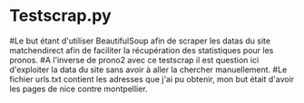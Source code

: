 # Testscrap.py
#Le but étant d'utiliser BeautifulSoup afin de scraper les datas du site matchendirect afin de faciliter la récupération des statistiques pour les pronos. 
#A l'inverse de prono2 avec ce testscrap il est question ici d'exploiter la data du site sans avoir à aller la chercher manuellement. 
#Le fichier urls.txt contient les adresses que j'ai pu obtenir, mon but était d'avoir les pages de nice contre montpellier. 
